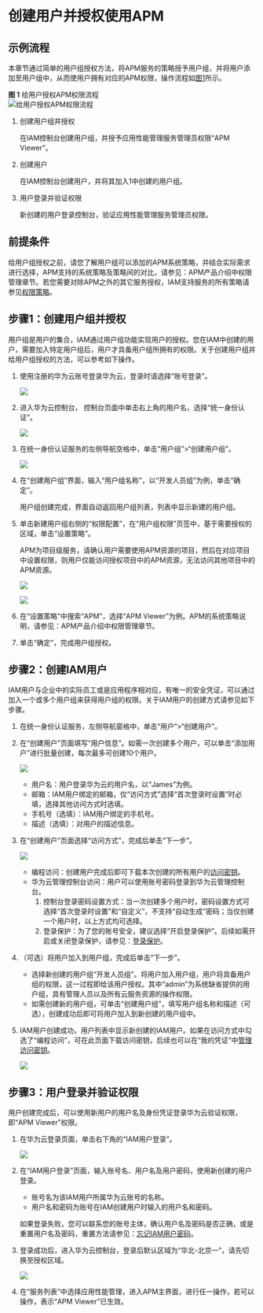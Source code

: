 # 创建用户并授权使用APM<a name="apm_02_0055"></a>

## 示例流程<a name="section6572145719542"></a>

本章节通过简单的用户组授权方法，将APM服务的策略授予用户组，并将用户添加至用户组中，从而使用户拥有对应的APM权限，操作流程如[图1](#fig1393719306201)所示。

**图 1**  给用户授权APM权限流程<a name="fig1393719306201"></a>  
![](figures/给用户授权APM权限流程.png "给用户授权APM权限流程")

1.  创建用户组并授权

    在IAM控制台创建用户组，并授予应用性能管理服务管理员权限“APM Viewer”。

2.  创建用户

    在IAM控制台创建用户，并将其加入1中创建的用户组。

3.  用户登录并验证权限

    新创建的用户登录控制台，验证应用性能管理服务管理员权限。


## 前提条件<a name="section148041909560"></a>

给用户组授权之前，请您了解用户组可以添加的APM系统策略，并结合实际需求进行选择，APM支持的系统策略及策略间的对比，请参见：APM产品介绍中权限管理章节。若您需要对除APM之外的其它服务授权，IAM支持服务的所有策略请参见[权限策略](https://support.huaweicloud.com/usermanual-permissions/zh-cn_topic_0063498930.html)。

## 步骤1：创建用户组并授权<a name="section28071206563"></a>

用户组是用户的集合，IAM通过用户组功能实现用户的授权。您在IAM中创建的用户，需要加入特定用户组后，用户才具备用户组所拥有的权限。关于创建用户组并给用户组授权的方法，可以参考如下操作。

1.  使用注册的华为云账号登录华为云，登录时请选择“账号登录”。

    ![](figures/用户登录.png)

2.  进入华为云控制台， 控制台页面中单击右上角的用户名，选择“统一身份认证”。

    ![](figures/进入IAM.png)

3.  在统一身份认证服务的左侧导航空格中，单击“用户组”\>“创建用户组”。

    ![](figures/创建用户组.png)

4.  在“创建用户组”界面，输入“用户组名称”，以“开发人员组”为例，单击“确定”。

    用户组创建完成，界面自动返回用户组列表，列表中显示新建的用户组。

5.  单击新建用户组右侧的“权限配置”，在“用户组权限”页签中，基于需要授权的区域，单击“设置策略”。

    APM为项目级服务，请确认用户需要使用APM资源的项目，然后在对应项目中设置权限，则用户仅能访问授权项目中的APM资源，无法访问其他项目中的APM资源。

    ![](figures/权限配置1.png)

    ![](figures/权限配置2.png)

6.  在“设置策略”中搜索“APM”，选择“APM Viewer”为例。APM的系统策略说明，请参见：APM产品介绍中权限管理章节。
7.  单击“确定”，完成用户组授权。

## 步骤2：创建IAM用户<a name="section10991059565"></a>

IAM用户与企业中的实际员工或是应用程序相对应，有唯一的安全凭证，可以通过加入一个或多个用户组来获得用户组的权限。关于IAM用户的创建方式请参见如下步骤。

1.  在统一身份认证服务，左侧导航窗格中，单击“用户”\>“创建用户”。
2.  在“创建用户”页面填写“用户信息”。如需一次创建多个用户，可以单击“添加用户”进行批量创建，每次最多可创建10个用户。

    ![](figures/创建用户.png)

    -   用户名：用户登录华为云的用户名，以“James”为例。
    -   邮箱：IAM用户绑定的邮箱，仅“访问方式”选择“首次登录时设置”时必填，选择其他访问方式时选填。
    -   手机号（选填）：IAM用户绑定的手机号。
    -   描述（选填）：对用户的描述信息。

3.  在“创建用户”页面选择“访问方式”，完成后单击“下一步”。

    ![](figures/创建用户-访问方式.png)

    -   编程访问：创建用户完成后即可下载本次创建的所有用户的[访问密钥](https://support.huaweicloud.com/usermanual-ca/zh-cn_topic_0046606340.html)。
    -   华为云管理控制台访问：用户可以使用账号密码登录到华为云管理控制台。
        1.  控制台登录密码设置方式：当一次创建多个用户时，密码设置方式可选择“首次登录时设置”和“自定义”，不支持“自动生成”密码；当仅创建一个用户时，以上方式均可选择。
        2.  登录保护：为了您的账号安全，建议选择“开启登录保护”。后续如需开启或关闭登录保护，请参见：[登录保护](https://support.huaweicloud.com/usermanual-iam/zh-cn_topic_0079477316.html)。

4.  （可选）将用户加入到用户组，完成后单击“下一步”。
    -   选择新创建的用户组“开发人员组”。将用户加入用户组，用户将具备用户组的权限，这一过程即给该用户授权。其中“admin”为系统缺省提供的用户组，具有管理人员以及所有云服务资源的操作权限。
    -   如需创建新的用户组，可单击“创建用户组”，填写用户组名称和描述（可选），创建成功后即可将用户加入到新创建的用户组中。

5.  IAM用户创建成功，用户列表中显示新创建的IAM用户。如果在访问方式中勾选了“编程访问”，可在此页面下载访问密钥，后续也可以在“我的凭证”中[管理访问密钥](https://support.huaweicloud.com/usermanual-ca/zh-cn_topic_0046606340.html)。

    ![](figures/用户创建成功.png)


## 步骤3：用户登录并验证权限<a name="section19117121415813"></a>

用户创建完成后，可以使用新用户的用户名及身份凭证登录华为云验证权限，即“APM Viewer”权限。

1.  在华为云登录页面，单击右下角的“IAM用户登录”。

    ![](figures/Snap25.png)

2.  在“IAM用户登录”页面，输入账号名、用户名及用户密码，使用新创建的用户登录。

    -   账号名为该IAM用户所属华为云账号的名称。
    -   用户名和密码为账号在IAM创建用户时输入的用户名和密码。

    如果登录失败，您可以联系您的账号主体，确认用户名及密码是否正确，或是重置用户名及密码，重置方法请参见：[忘记IAM用户密码](https://support.huaweicloud.com/iam_faq/iam_01_0314.html#section1)。

3.  登录成功后，进入华为云控制台，登录后默认区域为“华北-北京一”，请先切换至授权区域。

    ![](figures/北京四.png)

4.  在“服务列表”中选择应用性能管理，进入APM主界面，进行任一操作，若可以操作，表示“APM Viewer”已生效。

